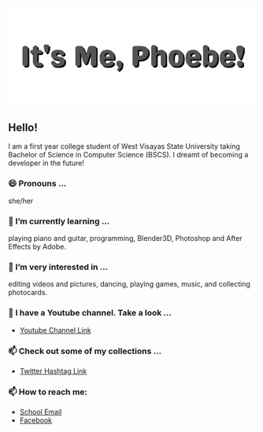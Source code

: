 ![alt text](https://github.com/phoebegrace/phoebe/blob/main/It's%20Me%2C%20Phoebe.png "Welcome Text")
## Hello!

I am a first year college student of West Visayas State University taking Bachelor of Science in Computer Science (BSCS). I dreamt of becoming a developer in the future!

### 😄 Pronouns ...
she/her

### 🌱 I’m currently learning ...
playing piano and guitar, programming, Blender3D, Photoshop and After Effects by Adobe.

### 🔭 I’m very interested in ...
editing videos and pictures, dancing, playing games, music, and collecting photocards.

### 🔭 I have a Youtube channel. Take a look ...
* [Youtube Channel Link](https://www.youtube.com/channel/UCjI0VLYNmjrqO8-jWbBWasQ)

### 📫 Check out some of my collections ...
* [Twitter Hashtag Link](https://twitter.com/hashtag/pebimails?src=hashtag_click)

### 📫 How to reach me:
* [School Email](phoebegrace.juayong@wvsu.edu.ph)
* [Facebook](https://web.facebook.com/ms.potatocorner/)
